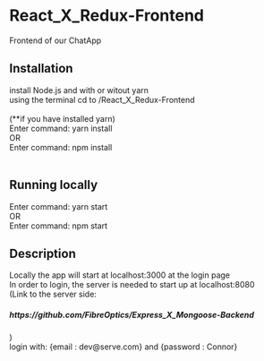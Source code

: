 # React_X_Redux-Frontend
Frontend of our ChatApp </br>

<h2> Installation </h2>
install Node.js and with or witout yarn </br> 
using the terminal cd to /React_X_Redux-Frontend </br> 
</br>
(**if you have installed yarn)</br>
Enter command: yarn install </br> 
OR </br>
Enter command: npm install </br>
</br>
<h2> Running locally </h2>
Enter command: yarn start</br>
OR </br>
Enter command: npm start </br>
<h2>Description</h2>
Locally the app will start at localhost:3000 at the login page</br>
In order to login, the server is needed to start up at localhost:8080</br>
(Link to the server side: <h5>https://github.com/FibreOptics/Express_X_Mongoose-Backend</h5>)</br>
login with: {email : dev@serve.com} and {password : Connor}
</br></br></br>